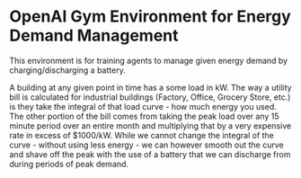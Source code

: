 # OpenAI Gym Environment for Energy Demand Management
This environment is for training agents to manage given energy demand by charging/discharging a battery.

A building at any given point in time has a some load in kW. The way a utility bill is calculated for industrial buildings (Factory, Office, Grocery Store, etc.) is they take the integral of that load curve - how much energy you used. The other portion of the bill comes from taking the peak load over any 15 minute period over an entire month and multiplying that by a very expensive rate in excess of $1000/kW. While we cannot change the integral of the curve - without using less energy - we can however smooth out the curve and shave off the peak with the use of a battery
that we can discharge from during periods of peak demand.